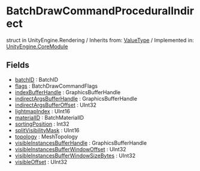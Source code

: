 # BatchDrawCommandProceduralIndirect
struct in UnityEngine.Rendering
 / Inherits from: <a href="https://docs.unity3d.com/6000.0/Documentation/ScriptReference/ValueType.html" target="_blank">ValueType</a> / Implemented in: <a href="https://docs.unity3d.com/6000.0/Documentation/ScriptReference/UnityEngine.CoreModule.html" target="_blank">UnityEngine.CoreModule</a>
## Fields
- <a href="https://docs.unity3d.com/6000.0/Documentation/ScriptReference/BatchDrawCommandProceduralIndirect-batchID.html" target="_blank">batchID</a> : BatchID
- <a href="https://docs.unity3d.com/6000.0/Documentation/ScriptReference/BatchDrawCommandProceduralIndirect-flags.html" target="_blank">flags</a> : BatchDrawCommandFlags
- <a href="https://docs.unity3d.com/6000.0/Documentation/ScriptReference/BatchDrawCommandProceduralIndirect-indexBufferHandle.html" target="_blank">indexBufferHandle</a> : GraphicsBufferHandle
- <a href="https://docs.unity3d.com/6000.0/Documentation/ScriptReference/BatchDrawCommandProceduralIndirect-indirectArgsBufferHandle.html" target="_blank">indirectArgsBufferHandle</a> : GraphicsBufferHandle
- <a href="https://docs.unity3d.com/6000.0/Documentation/ScriptReference/BatchDrawCommandProceduralIndirect-indirectArgsBufferOffset.html" target="_blank">indirectArgsBufferOffset</a> : UInt32
- <a href="https://docs.unity3d.com/6000.0/Documentation/ScriptReference/BatchDrawCommandProceduralIndirect-lightmapIndex.html" target="_blank">lightmapIndex</a> : UInt16
- <a href="https://docs.unity3d.com/6000.0/Documentation/ScriptReference/BatchDrawCommandProceduralIndirect-materialID.html" target="_blank">materialID</a> : BatchMaterialID
- <a href="https://docs.unity3d.com/6000.0/Documentation/ScriptReference/BatchDrawCommandProceduralIndirect-sortingPosition.html" target="_blank">sortingPosition</a> : Int32
- <a href="https://docs.unity3d.com/6000.0/Documentation/ScriptReference/BatchDrawCommandProceduralIndirect-splitVisibilityMask.html" target="_blank">splitVisibilityMask</a> : UInt16
- <a href="https://docs.unity3d.com/6000.0/Documentation/ScriptReference/BatchDrawCommandProceduralIndirect-topology.html" target="_blank">topology</a> : MeshTopology
- <a href="https://docs.unity3d.com/6000.0/Documentation/ScriptReference/BatchDrawCommandProceduralIndirect-visibleInstancesBufferHandle.html" target="_blank">visibleInstancesBufferHandle</a> : GraphicsBufferHandle
- <a href="https://docs.unity3d.com/6000.0/Documentation/ScriptReference/BatchDrawCommandProceduralIndirect-visibleInstancesBufferWindowOffset.html" target="_blank">visibleInstancesBufferWindowOffset</a> : UInt32
- <a href="https://docs.unity3d.com/6000.0/Documentation/ScriptReference/BatchDrawCommandProceduralIndirect-visibleInstancesBufferWindowSizeBytes.html" target="_blank">visibleInstancesBufferWindowSizeBytes</a> : UInt32
- <a href="https://docs.unity3d.com/6000.0/Documentation/ScriptReference/BatchDrawCommandProceduralIndirect-visibleOffset.html" target="_blank">visibleOffset</a> : UInt32
